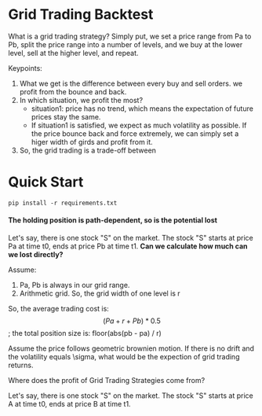 # Grid Trading Backtest

What is a grid trading strategy? Simply put, we set a price range from Pa to Pb, split the price range into a number of levels, and we buy at the lower level, sell at the higher level, and repeat.

Keypoints:
1. What we get is the difference between every buy and sell orders. we profit from the bounce and back. 
2. In which situation, we profit the most? 
    - situation1: price has no trend, which means the expectation of future prices stay the same.
    - If situation1 is satisfied, we expect as much volatility as possible. If the price bounce back and force extremely, we can simply set a higer width of girds and profit from it. 
3. So, the grid trading is a trade-off between 


# Quick Start

```
pip install -r requirements.txt
```


#### The holding position is path-dependent, so is the potential lost


Let's say, there is one stock "S" on the market. The stock "S" starts at price Pa at time t0,  ends at price Pb at time t1. **Can we calculate how much can we lost directly?**

Assume:
1. Pa, Pb is always in our grid range. 
2. Arithmetic grid. So, the grid width of one level is r


So, the average trading cost is:$$ (Pa + r + Pb) * 0.5$$; the total position size is: floor(abs(pb - pa) / r)


<!-- 2. We set the price ratio of one grid as (1+r), which means the upper grid of price Pa is (1+r)Pa
3.  -->


Assume the price follows geometric brownien motion. If there is no drift and the volatility equals \sigma, what would be the expection of grid trading returns.  








Where does the profit of Grid Trading Strategies come from? 


Let's say, there is one stock "S" on the market. The stock "S" starts at price A at time t0,  ends at price B at time t1. 